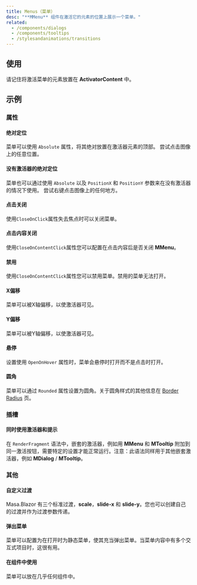 ```yaml
---
title: Menus（菜单）
desc: "**MMenu** 组件在激活它的元素的位置上展示一个菜单。"
related:
  - /components/dialogs
  - /components/tooltips
  - /stylesandanimations/transitions
---
```


## 使用

请记住将激活菜单的元素放置在 **ActivatorContent** 中。

<menus-usage></menus-usage>

## 示例

### 属性

#### 绝对定位

菜单可以使用 `Absolute` 属性，将其绝对放置在激活器元素的顶部。 尝试点击图像上的任意位置。

<masa-example file="Examples.menus.Absolute"></masa-example>

#### 没有激活器的绝对定位

菜单也可以通过使用 `Absolute` 以及 `PositionX` 和 `PositionY` 参数来在没有激活器的情况下使用。 尝试右键点击图像上的任何地方。

<masa-example file="Examples.menus.AbsoluteWithoutActivator"></masa-example>

#### 点击关闭

使用`CloseOnClick`属性失去焦点时可以关闭菜单。

<masa-example file="Examples.menus.CloseOnClick"></masa-example>

#### 点击内容关闭

使用`CloseOnContentClick`属性您可以配置在点击内容后是否关闭 **MMenu**。

<masa-example file="Examples.menus.CloseOnContentClick"></masa-example>

#### 禁用

使用`CloseOnContentClick`属性您可以禁用菜单。禁用的菜单无法打开。

<masa-example file="Examples.menus.Disabled"></masa-example>

#### X偏移

菜单可以被X轴偏移，以使激活器可见。

<masa-example file="Examples.menus.OffsetX"></masa-example>

#### Y偏移

菜单可以被Y轴偏移，以使激活器可见。

<masa-example file="Examples.menus.OffsetY"></masa-example>

#### 悬停

设置使用 `OpenOnHover` 属性时，菜单会悬停时打开而不是点击时打开。

<masa-example file="Examples.menus.OpenOnHover"></masa-example>

#### 圆角

菜单可以通过 `Rounded` 属性设置为圆角。关于圆角样式的其他信息在 [Border Radius](/stylesandanimations/border-radius) 页。

<masa-example file="Examples.menus.Rounded"></masa-example>

### 插槽

#### 同时使用激活器和提示

在 `RenderFragment` 语法中，嵌套的激活器，例如用 **MMenu** 和 **MTooltip** 附加到同一激活按钮，需要特定的设置才能正常运行。注意：此语法同样用于其他嵌套激活器，例如 **MDialog**
/ **MTooltip**。

<masa-example file="Examples.menus.ActivatorAndTooltip"></masa-example>

### 其他

#### 自定义过渡

Masa.Blazor 有三个标准过渡，**scale**，**slide-x** 和 **slide-y**。您也可以创建自己的过渡并作为过渡参数传递。

<masa-example file="Examples.menus.CustomTransitions"></masa-example>

#### 弹出菜单

菜单可以配置为在打开时为静态菜单，使其充当弹出菜单。当菜单内容中有多个交互式项目时，这很有用。

<masa-example file="Examples.menus.PopoverMenu"></masa-example>

#### 在组件中使用

菜单可以放在几乎任何组件中。

<masa-example file="Examples.menus.UseInComponents"></masa-example>
